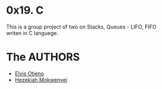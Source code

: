 # 0x19. C

This is a group project of two on Stacks, Queues - LIFO, FIFO <br> 
writen in C languege.

# The AUTHORS

* [Elvis Otieno](https://github.com/elvismalsa)
* [Hezekiah Mokwenyei](https://github.com/Hezethegamer)
